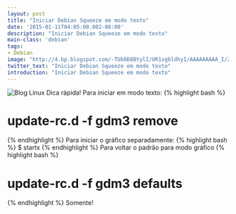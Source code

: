 ```yaml
---
layout: post
title: "Iniciar Debian Squeeze em modo texto"
date: '2015-01-11T04:05:00.002-08:00'
description: "Iniciar Debian Squeeze em modo texto"
main-class: 'debian'
tags:
- Debian
image: "http://4.bp.blogspot.com/-TUb6D8BYylI/UR1sgbldhyI/AAAAAAAAA_I/ZELyyX-hZOE/s72-c/update-rc.d.png"
twitter_text: "Iniciar Debian Squeeze em modo texto"
introduction: "Iniciar Debian Squeeze em modo texto"
---
```

![Blog Linux](http://4.bp.blogspot.com/-TUb6D8BYylI/UR1sgbldhyI/AAAAAAAAA_I/ZELyyX-hZOE/s320/update-rc.d.png "Blog Linux")
Dica rápida!
Para iniciar em modo texto:
{% highlight bash %}
# update-rc.d -f gdm3 remove
{% endhighlight %}
Para iniciar o gráfico separadamente: 
{% highlight bash %}
$ startx
{% endhighlight %}
Para voltar o padrão para modo gráfico
{% highlight bash %}
# update-rc.d -f gdm3 defaults
{% endhighlight %}
Somente!
